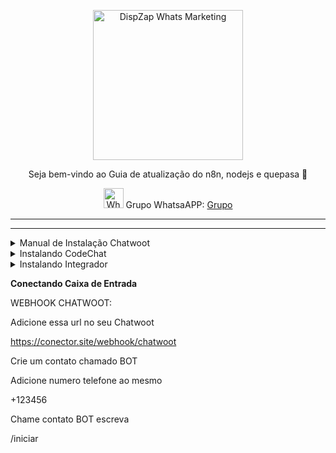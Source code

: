 <p align="center">
<img src="https://cwmkt.com.br/wp-content/uploads/2023/08/logo-github-cwmkt.svg" alt="DispZap Whats Marketing" width="240" />
<p align="center">Seja bem-vindo ao Guia de atualização do n8n, nodejs e quepasa 🚀</p>
</p>
  
<p align="center">
<img src="https://whatsapp.com/favicon.ico" alt="WhatsAPP-logo" width="32" />
<span>Grupo WhatsaAPP: </span>
<a href="https://link.cwmkt.com.br/grupo-whats" target="_blank">Grupo</a>
</p>

<hr />
<hr />


  
<details>
<summary>Manual de Instalação Chatwoot</summary>

### Atualize sua máquina com os últimos pacotes

```bash
sudo apt update && apt upgrade -y
```

### Baixe o instalador automático do Chatwoot

```bash
wget https://get.chatwoot.app/linux/install.sh
```

### Execute a permisão no arquivo install.sh

```bash
chmod +x install.sh
```

### Inicie a instalação, digite "yes" para SSL, em seguida digite seu dominio e prossiga confimando com yes.
### Esse processo vai levar média ~ 15

  ```bash
./install.sh --install
  ```

Use as opções abaixo

yes

app.dominio.com.br

contato@dominio.com.br

yes para todos

### Alterando Idioma e ativando sua tela de cadastro

```bash
nano /home/chatwoot/chatwoot/.env
```

Altere a linha:

`DEFAULT_LOCALE=pt_BR` para `ENABLE_ACCOUNT_SIGNUP=true`

```bash
systemctl daemon-reload && systemctl restart chatwoot.target
```

Acesse: app.seudominio.com.br

Faça seu cadastro

### Habilitando configurações ocultas do Chatwoot no banco de dados PostgreSQL

```bash
sudo -i -u postgres psql
\c chatwoot_production
```

```bash
update installation_configs set locked = false;
```

```bash
\q
```

</details>

<details>
  
<summary>Instalando CodeChat</summary>

```bash
cd
```

```bash
sudo apt update && apt upgrade -y
```

```bash
git clone https://github.com/code-chat-br/whatsapp-api.git
```

```bash
cd whatsapp-api
```

```bash
cd src

```bash
mv dev-env.yml env.yml
```

```bash
nano env.yml
```

Altere Linha 72

```bash
URL: https://conector.site/webhook/codechat
```

Altere Linha 73

ENABLED: false

para

ENABLED: true

```bash
cd ..

```bash
npm i
```

```bash
npm run build
```

```bash
pm2 start 'npm run start' --name Codechat
```

```bash
sudo nano /etc/nginx/sites-available/codechat
```

```bash
server {

  server_name codechat.dominio.com.br;

  location / {

    proxy_pass http://127.0.0.1:8080;

    proxy_http_version 1.1;

    proxy_set_header Upgrade $http_upgrade;

    proxy_set_header Connection 'upgrade';

    proxy_set_header Host $host;

    proxy_set_header X-Real-IP $remote_addr;

    proxy_set_header X-Forwarded-Proto $scheme;

    proxy_set_header X-Forwarded-For $proxy_add_x_forwarded_for;

    proxy_cache_bypass $http_upgrade;

    proxy_buffering off;

    proxy_cache off;

  }

  }
```

```bash
sudo ln -s /etc/nginx/sites-available/codechat /etc/nginx/sites-enabled
```

```bash
sudo certbot --nginx
```

```bash
sudo service nginx restart
```

**EXECUTE COMANDO ABAIXO PARA NÃO CAIR QUANDO REINICIAR A VPS**

```bash
sudo pm2 startup ubuntu -u root && sudo pm2 startup ubuntu -u root --hp /root && sudo pm2 save
```

</details>

<details>

<summary>Instalando Integrador</summary>

```bash
cd
```

```bash
sudo apt update && apt upgrade -y
```

```bash
git clone https://github.com/w3nder/chatwoot-codechat
```

```bash
cd chatwoot-codechat
```

```bash
nano .env
```

```bash
PORT = 1234
CHATWOOT_ACCOUNT_ID = NUMEROCONTACHATWOOT
CHATWOOT_TOKEN = TOKENDOCHATWOOT
CHATWOOT_BASE_URL = https://chatwoot.seusite.com.br
CODECHAT_BASE_URL = https://codechat.seusite.com.br
CODECHAT_API_KEY = t8OOEeISKzpmc3jjcMqBWYSaJsafdefer
TOSIGN=true
IMPORT_MESSAGES_SENT=true
 ```

```bash
npm install pm2 -g
```

```bash
npm install
```

```bash
npm run build
```

```bash
pm2 start dist/app.js --name conector
```

```bash
sudo nano /etc/nginx/sites-available/conector
```

```bash
server {

  server_name conector.dominio.com.br;

  location / {

    proxy_pass http://127.0.0.1:1234;

    proxy_http_version 1.1;

    proxy_set_header Upgrade $http_upgrade;

    proxy_set_header Connection 'upgrade';

    proxy_set_header Host $host;

    proxy_set_header X-Real-IP $remote_addr;

    proxy_set_header X-Forwarded-Proto $scheme;

    proxy_set_header X-Forwarded-For $proxy_add_x_forwarded_for;

    proxy_cache_bypass $http_upgrade;

    proxy_buffering off;

    proxy_cache off;

  }

  }
  
 ```

```bash
sudo ln -s /etc/nginx/sites-available/conector /etc/nginx/sites-enabled

```bash
sudo certbot --nginx
```

```bash
sudo service nginx restart
```

EXECUTE COMANDO ABAIXO PARA NÃO CAIR QUANDO REINICIAR A VPS

```bash
sudo pm2 startup ubuntu -u root && sudo pm2 startup ubuntu -u root --hp /root && sudo pm2 save
```




</details>

**Conectando Caixa de Entrada**


WEBHOOK CHATWOOT:

Adicione essa url no seu Chatwoot

https://conector.site/webhook/chatwoot

Crie um contato chamado BOT

Adicione numero telefone ao mesmo

+123456

Chame contato BOT escreva 

/iniciar


